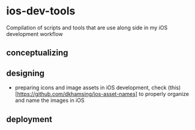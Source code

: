 # ios-dev-tools
Compilation of scripts and tools that are use along side in my iOS development workflow

## conceptualizing

## designing
 - preparing icons and image assets in iOS development, check (this)[https://github.com/dkhamsing/ios-asset-names] to properly organize and name the images in iOS

## deployment
